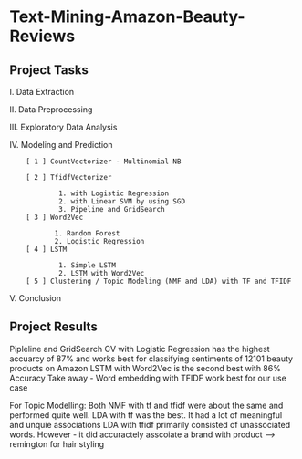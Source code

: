 # Text-Mining-Amazon-Beauty-Reviews


## Project Tasks
I.   Data Extraction

II.  Data Preprocessing

III. Exploratory Data Analysis

IV.  Modeling and Prediction

        [ 1 ] CountVectorizer - Multinomial NB

        [ 2 ] TfidfVectorizer

                1. with Logistic Regression
                2. with Linear SVM by using SGD
                3. Pipeline and GridSearch
        [ 3 ] Word2Vec

               1. Random Forest
               2. Logistic Regression
        [ 4 ] LSTM

                1. Simple LSTM
                2. LSTM with Word2Vec
        [ 5 ] Clustering / Topic Modeling (NMF and LDA) with TF and TFIDF

V.   Conclusion

## Project Results
Pipleline and GridSearch CV with Logistic Regression has the highest accuarcy of 87% and works best for classifying sentiments of 12101 beauty products on Amazon
LSTM with Word2Vec is the second best with 86% Accuracy
Take away - Word embedding with TFIDF work best for our use case

For Topic Modelling:
Both NMF with tf and tfidf were about the same and performed quite well.
LDA with tf was the best. It had a lot of meaningful and unquie associations
LDA with tfidf primarily consisted of unassociated words. However - it did accuractely asscoiate a brand with product --> remington for hair styling
